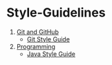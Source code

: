 # Style-Guidelines

1. [Git and GitHub](https://github.com/SouthEugeneRoboticsTeam/Style-Guidelines/tree/master/Git%20and%20GitHub)
	- [Git Style Guide](https://github.com/SouthEugeneRoboticsTeam/Style-Guidelines/tree/master/Git%20and%20GitHub/Git.md)
2. [Programming](https://github.com/SouthEugeneRoboticsTeam/Style-Guidelines/tree/master/Programming)
	- [Java Style Guide](https://github.com/SouthEugeneRoboticsTeam/Style-Guidelines/tree/master/Programming/Java.md)
